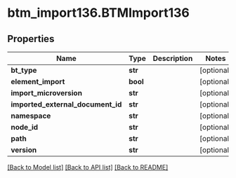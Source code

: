 # btm_import136.BTMImport136

## Properties
Name | Type | Description | Notes
------------ | ------------- | ------------- | -------------
**bt_type** | **str** |  | [optional] 
**element_import** | **bool** |  | [optional] 
**import_microversion** | **str** |  | [optional] 
**imported_external_document_id** | **str** |  | [optional] 
**namespace** | **str** |  | [optional] 
**node_id** | **str** |  | [optional] 
**path** | **str** |  | [optional] 
**version** | **str** |  | [optional] 

[[Back to Model list]](../README.md#documentation-for-models) [[Back to API list]](../README.md#documentation-for-api-endpoints) [[Back to README]](../README.md)


